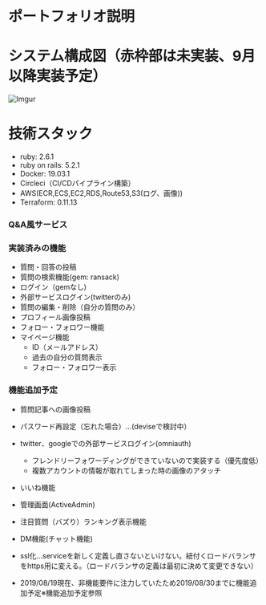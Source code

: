 # ポートフォリオ説明
# システム構成図（赤枠部は未実装、9月以降実装予定）
![Imgur](https://i.imgur.com/p02UOoJ.png)

# 技術スタック
- ruby: 2.6.1
- ruby on rails: 5.2.1
- Docker: 19.03.1
- Circleci（CI/CDパイプライン構築）
- AWS(ECR,ECS,EC2,RDS,Route53,S3(ログ、画像))
- Terraform: 0.11.13

### Q&A風サービス
### 実装済みの機能
- 質問・回答の投稿
- 質問の検索機能(gem: ransack)
- ログイン（gemなし)
- 外部サービスログイン(twitterのみ)
- 質問の編集・削除（自分の質問のみ）
- プロフィール画像投稿
- フォロー・フォロワー機能
- マイページ機能
  - ID（メールアドレス）
  - 過去の自分の質問表示
  - フォロー・フォロワー表示

### 機能追加予定
- 質問記事への画像投稿
- パスワード再設定（忘れた場合）...(deviseで検討中）
- twitter、googleでの外部サービスログイン(omniauth)
  - フレンドリーフォワーディングができていないので実装する（優先度低）
  - 複数アカウントの情報が取れてしまった時の画像のアタッチ
- いいね機能
- 管理画面(ActiveAdmin)
- 注目質問（バズり）ランキング表示機能
- DM機能(チャット機能)
- ssl化...serviceを新しく定義し直さないといけない。紐付くロードバランサをhttps用に変える。（ロードバランサの定義は最初に決めて変更できない）

- 2019/08/19現在、非機能要件に注力していたため2019/08/30までに機能追加予定※機能追加予定参照

